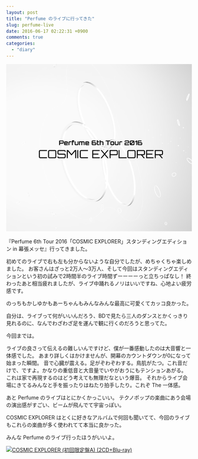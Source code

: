 ```yaml
---
layout: post
title: "Perfume のライブに行ってきた"
slug: perfume-live
date: 2016-06-17 02:22:31 +0900
comments: true
categories:
  - "diary"
---
```


[<img src="/images/2016/06/perfume.png" class="image">](http://www.perfume-web.jp/cam/cosmicexplorer/)

『Perfume 6th Tour 2016「COSMIC EXPLORER」スタンディングエディション in 幕張メッセ』行ってきました。

初めてのライブで右も左も分からないような自分でしたが、めちゃくちゃ楽しめました。
お客さんはざっと2万人〜3万人、そして今回はスタンディングエディションという初の試みで2時間半のライブ時間ずーーーーっと立ちっぱなし！
終わったあと相当疲れましたが、ライブ中踊れるノリはいいですね、心地よい疲労感です。

のっちもかしゆかもあーちゃんもみんなみんな最高に可愛くてカッコ良かった。

自分は、ライブって何がいいんだろう、BDで見たら三人のダンスとかくっきり見れるのに、なんでわざわざ足を運んで観に行くのだろうと思ってた。

今回までは。

ライブの良さって伝えるの難しいんですけど、僕が一番感動したのは大音響と一体感でした。
あまり詳しくはかけませんが、開幕のカウントダウンが0になって始まった瞬間。
音で心臓が震える。足がぞわぞわする。鳥肌がたつ。これ音だけで、ですよ。かなりの重低音と大音量でいやがおうにもテンションあがる。
これは家で再現するのはどう考えても無理だなという爆音。
それからライブ会場にきてるみんなと手を振ったりはねたり拍手したり。これぞ The 一体感。

あと Perfume のライブはとにかくかっこいい。
テクノポップの楽曲にあう会場の演出感がすごい、ビームが飛んでて宇宙っぽい。

COSMIC EXPLORER はとくに好きなアルバムで何回も聞いてて、今回のライブもこれらの楽曲が多く使われてて本当に良かった。

みんな Perfume のライブ行ったほうがいいよ。

<a href="http://www.amazon.co.jp/exec/obidos/ASIN/B01BRG63HE/-22/ref=nosim/" rel="nofollow" ><img src="http://ecx.images-amazon.com/images/I/61HQ0zBHu5L._SS500_.jpg" style="border: none;" alt="COSMIC EXPLORER (初回限定盤A) (2CD+Blu-ray)" /></a>
